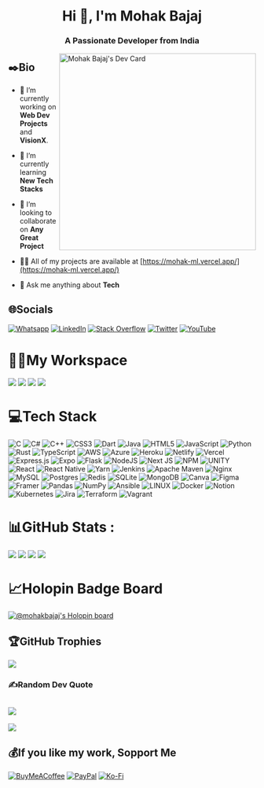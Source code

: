 <h1 align="center">Hi 👋, I'm Mohak Bajaj</h1>
<h3 align="center">A Passionate Developer from India</h3>

<a href="https://app.daily.dev/mohak_bajaj"><img align="right" src="https://api.daily.dev/devcards/f0ffe1d996b04666a6d8bfc710889859.png?r=xye" width="400" alt="Mohak Bajaj's Dev Card"/></a>
## ✒️Bio
- 🔭 I’m currently working on **Web Dev Projects** and **VisionX**.

- 🌱 I’m currently learning **New Tech Stacks**

- 👯 I’m looking to collaborate on **Any Great Project**

- 👨‍💻 All of my projects are available at [https://mohak-ml.vercel.app/](https://mohak-ml.vercel.app/)

- 💬 Ask me anything about **Tech**


## 🌐Socials
[![Whatsapp](https://img.shields.io/badge/WhatsApp-25D366?logo=whatsapp&logoColor=white)](https://wa.me/+918368110739?text=Sup!%20Mohak) [![LinkedIn](https://img.shields.io/badge/LinkedIn-%230077B5.svg?logo=linkedin&logoColor=white)](https://linkedin.com/in/mohak-bajaj) [![Stack Overflow](https://img.shields.io/badge/-Stackoverflow-FE7A16?logo=stack-overflow&logoColor=white)](https://stackoverflow.com/users/14572622) [![Twitter](https://img.shields.io/badge/Twitter-%231DA1F2.svg?logo=Twitter&logoColor=white)](https://twitter.com/MohakBajaj5) [![YouTube](https://img.shields.io/badge/YouTube-%23FF0000.svg?logo=YouTube&logoColor=white)](https://youtube.com/channel/UCqfxtQ0x3_AvteWSK6icZow) 

# 👨‍💻My Workspace
![](https://img.shields.io/badge/Ryzen%209-5900HX-red?style=for-the-badge&logo=amd) ![](https://img.shields.io/badge/GeForce%20RTX-3050Ti-white?style=for-the-badge&logo=nvidia) ![](https://img.shields.io/badge/RAM-16%20GB-green?style=for-the-badge) ![](https://img.shields.io/badge/Windows-11-blue?style=for-the-badge&logo=windows)

# 💻Tech Stack
![C](https://img.shields.io/badge/c-%2300599C.svg?style=for-the-badge&logo=c&logoColor=white) ![C#](https://img.shields.io/badge/c%23-%23239120.svg?style=for-the-badge&logo=c-sharp&logoColor=white) ![C++](https://img.shields.io/badge/c++-%2300599C.svg?style=for-the-badge&logo=c%2B%2B&logoColor=white) ![CSS3](https://img.shields.io/badge/css3-%231572B6.svg?style=for-the-badge&logo=css3&logoColor=white) ![Dart](https://img.shields.io/badge/dart-%230175C2.svg?style=for-the-badge&logo=dart&logoColor=white) ![Java](https://img.shields.io/badge/java-%23ED8B00.svg?style=for-the-badge&logo=java&logoColor=white) ![HTML5](https://img.shields.io/badge/html5-%23E34F26.svg?style=for-the-badge&logo=html5&logoColor=white) ![JavaScript](https://img.shields.io/badge/javascript-%23323330.svg?style=for-the-badge&logo=javascript&logoColor=%23F7DF1E) ![Python](https://img.shields.io/badge/python-3670A0?style=for-the-badge&logo=python&logoColor=ffdd54) ![Rust](https://img.shields.io/badge/rust-%23000000.svg?style=for-the-badge&logo=rust&logoColor=white) ![TypeScript](https://img.shields.io/badge/typescript-%23007ACC.svg?style=for-the-badge&logo=typescript&logoColor=white) ![AWS](https://img.shields.io/badge/AWS-%23FF9900.svg?style=for-the-badge&logo=amazon-aws&logoColor=white) ![Azure](https://img.shields.io/badge/azure-%230072C6.svg?style=for-the-badge&logo=azure-devops&logoColor=white) ![Heroku](https://img.shields.io/badge/heroku-%23430098.svg?style=for-the-badge&logo=heroku&logoColor=white) ![Netlify](https://img.shields.io/badge/netlify-%23000000.svg?style=for-the-badge&logo=netlify&logoColor=#00C7B7) ![Vercel](https://img.shields.io/badge/vercel-%23000000.svg?style=for-the-badge&logo=vercel&logoColor=white) ![Express.js](https://img.shields.io/badge/express.js-%23404d59.svg?style=for-the-badge&logo=express&logoColor=%2361DAFB) ![Expo](https://img.shields.io/badge/expo-1C1E24?style=for-the-badge&logo=expo&logoColor=#D04A37) ![Flask](https://img.shields.io/badge/flask-%23000.svg?style=for-the-badge&logo=flask&logoColor=white) ![NodeJS](https://img.shields.io/badge/node.js-6DA55F?style=for-the-badge&logo=node.js&logoColor=white) ![Next JS](https://img.shields.io/badge/Next-black?style=for-the-badge&logo=next.js&logoColor=white) ![NPM](https://img.shields.io/badge/NPM-%23000000.svg?style=for-the-badge&logo=npm&logoColor=white) ![UNITY](https://img.shields.io/badge/Unity-%2320232a.svg?style=for-the-badge&logo=unity&logoColor=white) ![React](https://img.shields.io/badge/react-%2320232a.svg?style=for-the-badge&logo=react&logoColor=%2361DAFB) ![React Native](https://img.shields.io/badge/react_native-%2320232a.svg?style=for-the-badge&logo=react&logoColor=%2361DAFB) ![Yarn](https://img.shields.io/badge/yarn-%232C8EBB.svg?style=for-the-badge&logo=yarn&logoColor=white) ![Jenkins](https://img.shields.io/badge/jenkins-%232C5263.svg?style=for-the-badge&logo=jenkins&logoColor=white) ![Apache Maven](https://img.shields.io/badge/Apache%20Maven-C71A36?style=for-the-badge&logo=Apache%20Maven&logoColor=white) ![Nginx](https://img.shields.io/badge/nginx-%23009639.svg?style=for-the-badge&logo=nginx&logoColor=white) ![MySQL](https://img.shields.io/badge/mysql-%2300f.svg?style=for-the-badge&logo=mysql&logoColor=white) ![Postgres](https://img.shields.io/badge/postgres-%23316192.svg?style=for-the-badge&logo=postgresql&logoColor=white) ![Redis](https://img.shields.io/badge/redis-%23DD0031.svg?style=for-the-badge&logo=redis&logoColor=white) ![SQLite](https://img.shields.io/badge/sqlite-%2307405e.svg?style=for-the-badge&logo=sqlite&logoColor=white) ![MongoDB](https://img.shields.io/badge/MongoDB-%234ea94b.svg?style=for-the-badge&logo=mongodb&logoColor=white) ![Canva](https://img.shields.io/badge/Canva-%2300C4CC.svg?style=for-the-badge&logo=Canva&logoColor=white) 	![Figma](https://img.shields.io/badge/figma-%23F24E1E.svg?style=for-the-badge&logo=figma&logoColor=white) ![Framer](https://img.shields.io/badge/Framer-black?style=for-the-badge&logo=framer&logoColor=blue) ![Pandas](https://img.shields.io/badge/pandas-%23150458.svg?style=for-the-badge&logo=pandas&logoColor=white) ![NumPy](https://img.shields.io/badge/numpy-%23013243.svg?style=for-the-badge&logo=numpy&logoColor=white) ![Ansible](https://img.shields.io/badge/ansible-%231A1918.svg?style=for-the-badge&logo=ansible&logoColor=white) ![LINUX](https://img.shields.io/badge/Linux-FCC624?style=for-the-badge&logo=linux&logoColor=black) ![Docker](https://img.shields.io/badge/docker-%230db7ed.svg?style=for-the-badge&logo=docker&logoColor=white) ![Notion](https://img.shields.io/badge/Notion-%23000000.svg?style=for-the-badge&logo=notion&logoColor=white) ![Kubernetes](https://img.shields.io/badge/kubernetes-%23326ce5.svg?style=for-the-badge&logo=kubernetes&logoColor=white) ![Jira](https://img.shields.io/badge/jira-%230A0FFF.svg?style=for-the-badge&logo=jira&logoColor=white) ![Terraform](https://img.shields.io/badge/terraform-%235835CC.svg?style=for-the-badge&logo=terraform&logoColor=white) ![Vagrant](https://img.shields.io/badge/vagrant-%231563FF.svg?style=for-the-badge&logo=vagrant&logoColor=white)

# 📊GitHub Stats :
![](https://activity-graph.herokuapp.com/graph?username=mohak-coding-heaven&theme=dracula&hide_border=true)
![](https://raw.githubusercontent.com/MohakBajaj/MohakBajaj/output/github-contribution-grid-snake.svg)
![](https://github-readme-stats.vercel.app/api?username=MohakBajaj&theme=radical&hide_border=true&include_all_commits=false&count_private=false)
![](https://github-readme-streak-stats.herokuapp.com/?user=MohakBajaj&theme=radical&hide_border=true)

# 📈Holopin Badge Board
[![@mohakbajaj's Holopin board](https://holopin.me/mohakbajaj)](https://holopin.io/@mohakbajaj)

## 🏆GitHub Trophies
![](https://github-profile-trophy.vercel.app/?username=MohakBajaj&theme=radical&no-frame=true&no-bg=true&margin-w=2)

### ✍️Random Dev Quote
![](https://quotes-github-readme.vercel.app/api?type=horizontal&theme=radical)
---
![](https://komarev.com/ghpvc/?username=MohakBajaj&label=Visitors+Count&color=brightgreen&style=for-the-badge)
## 💰If you like my work, Sopport Me
[![BuyMeACoffee](https://img.shields.io/badge/Buy%20Me%20a%20Coffee-ffdd00?style=for-the-badge&logo=buy-me-a-coffee&logoColor=black)](https://buymeacoffee.com/mohak.bajaj) [![PayPal](https://img.shields.io/badge/PayPal-00457C?style=for-the-badge&logo=paypal&logoColor=white)](https://paypal.me/MohakGAMER) [![Ko-Fi](https://img.shields.io/badge/Ko--fi-F16061?style=for-the-badge&logo=ko-fi&logoColor=white)](https://ko-fi.com/mohakbajaj01) 
  
